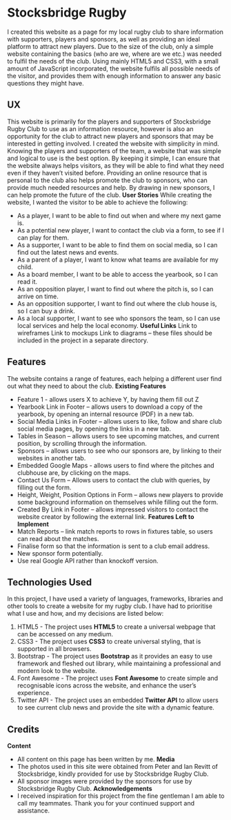 # Stocksbridge Rugby
I created this website as a page for my local rugby club to share information with supporters, players and sponsors, as well as providing an ideal platform to attract new players. Due to the size of the club, only a simple website containing the basics (who are we, where are we etc.) was needed to fulfil the needs of the club.
Using mainly HTML5 and CSS3, with a small amount of JavaScript incorporated, the website fulfils all possible needs of the visitor, and provides them with enough information to answer any basic questions they might have.
## UX
This website is primarily for the players and supporters of Stocksbridge Rugby Club to use as an information resource, however is also an opportunity for the club to attract new players and sponsors that may be interested in getting involved.
I created the website with simplicity in mind. Knowing the players and supporters of the team, a website that was simple and logical to use is the best option. By keeping it simple, I can ensure that the website always helps visitors, as they will be able to find what they need even if they haven’t visited before. 
Providing an online resource that is personal to the club also helps promote the club to sponsors, who can provide much needed resources and help. By drawing in new sponsors, I can help promote the future of the club. 
**User Stories**
While creating the website, I wanted the visitor to be able to achieve the following:
* As a player, I want to be able to find out when and where my next game is.
* As a potential new player, I want to contact the club via a form, to see if I can play for them.
* As a supporter, I want to be able to find them on social media, so I can find out the latest news and events.
* As a parent of a player, I want to know what teams are available for my child.
* As a board member, I want to be able to access the yearbook, so I can read it.
* As an opposition player, I want to find out where the pitch is, so I can arrive on time.
* As an opposition supporter, I want to find out where the club house is, so I can buy a drink.
* As a local supporter, I want to see who sponsors the team, so I can use local services and help the local economy.
**Useful Links**
Link to wireframes
Link to mockups
Link to diagrams – these files should be included in the project in a separate directory.
## Features
The website contains a range of features, each helping a different user find out what they need to about the club.
**Existing Features**
*  Feature 1 - allows users X to achieve Y, by having them fill out Z
* Yearbook Link in Footer – allows users to download a copy of the yearbook, by opening an internal resource (PDF) in a new tab.
* Social Media Links in Footer – allows users to like, follow and share club social media pages, by opening the links in a new tab.
* Tables in Season – allows users to see upcoming matches, and current position, by scrolling through the information.
* Sponsors – allows users to see who our sponsors are, by linking to their websites in another tab.
* Embedded Google Maps  - allows users to find where the pitches and clubhouse are, by clicking on the maps.
* Contact Us Form – Allows users to contact the club with queries, by filling out the form.
* Height, Weight, Position Options in Form – allows new players to provide some background information on themselves while filling out the form.
* Created By Link in Footer – allows impressed visitors to contact the website creator by following the external link. 
**Features Left to Implement**
* Match Reports – link match reports to rows in fixtures table, so users can read about the matches.
* Finalise form so that the information is sent to a club email address.
* New sponsor form potentially.
* Use real Google API rather than knockoff version.
## Technologies Used
In this project, I have used a variety of languages, frameworks, libraries and other tools to create a website for my rugby club. I have had to prioritise what I use and how, and my decisions are listed below:
1. HTML5 - The project uses **HTML5** to create a universal webpage that can be accessed on any medium.
2. CSS3 - The project uses **CSS3** to create universal styling, that is supported in all browsers.
3. Bootstrap - The project uses **Bootstrap** as it provides an easy to use framework and fleshed out library, while maintaining a professional and modern look to the website.
4. Font Awesome - The project uses **Font Awesome** to create simple and recognisable icons across the website, and enhance the user’s experience.
5. Twitter API - The project uses an embedded **Twitter API** to allow users to see current club news and provide the site with a dynamic feature.
## Credits
**Content**
* All content on this page has been written by me.
**Media**
* The photos used in this site were obtained from Peter and Ian Revitt of Stocksbridge, kindly provided for use by Stocksbridge Rugby Club.
* All sponsor images were provided by the sponsors for use by Stocksbridge Rugby Club.
**Acknowledgements**
* I received inspiration for this project from the fine gentleman I am able to call my teammates. Thank you for your continued support and assistance.

